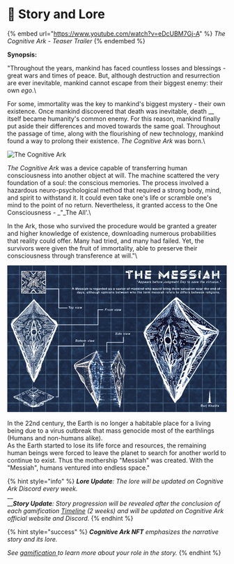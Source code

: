 # 📜 Story and Lore

{% embed url="https://www.youtube.com/watch?v=eDcUBM7Gj-A" %}
_The Cognitive Ark - Teaser Trailer_
{% endembed %}

&#x20;**Synopsis:**

"Throughout the years, mankind has faced countless losses and blessings - great wars and times of peace. But, although destruction and resurrection are ever inevitable, mankind cannot escape from their biggest enemy: their own _ego_.\


For some, immortality was the key to mankind's biggest mystery - their own existence. Once mankind discovered that death was inevitable, death __ itself became humanity's common enemy. For this reason, mankind finally put aside their differences and moved towards the same goal. Throughout the passage of time, along with the flourishing of new technology, mankind found a way to prolong their existence. _The Cognitive Ark_ was born.\


![The Cognitive Ark](../.gitbook/assets/Present\_Backgrounds.png)

_The Cognitive Ark_ was a device capable of transferring human consciousness into another object at will. The machine scattered the very foundation of a soul: the conscious memories. The process involved a hazardous neuro-psychological method that required a strong body, mind, and spirit to withstand it. It could even take one's life or scramble one's mind to the point of no return. Nevertheless, it granted access to the One Consciousness - _"_The All'.\


In the Ark, those who survived the procedure would be granted a greater and higher knowledge of existence, downloading numerous probabilities that reality could offer. Many had tried, and many had failed. Yet, the survivors were given the fruit of immortality, able to preserve their consciousness through transference at will."\


![Mothership "Messiah" blueprint](<../.gitbook/assets/MESSIAH Blueprint V.01.png>)

In the 22nd century, the Earth is no longer a habitable place for a living being due to a virus outbreak that mass genocide most of the earthlings (Humans and non-humans alike).\
As the Earth started to lose its life force and resources, the remaining human beings were forced to leave the planet to search for another world to continue to exist. Thus the mothership "Messiah" was created. With the "Messiah", humans ventured into endless space."

{% hint style="info" %}
_**Lore Update**: The lore will be updated on Cognitive Ark Discord every week._\
__\
___**Story Update**: Story progression will be revealed after the conclusion of each gamification_ [_Timeline_](gamification.md#the-timeline) _(2 weeks) and will be updated on Cognitive Ark official website and Discord._
{% endhint %}

{% hint style="success" %}
_**Cognitive Ark NFT** emphasizes the narrative story and its lore._

_See_ [_gamification_ ](gamification.md#getting-started)_to learn more about your role in the story._
{% endhint %}
